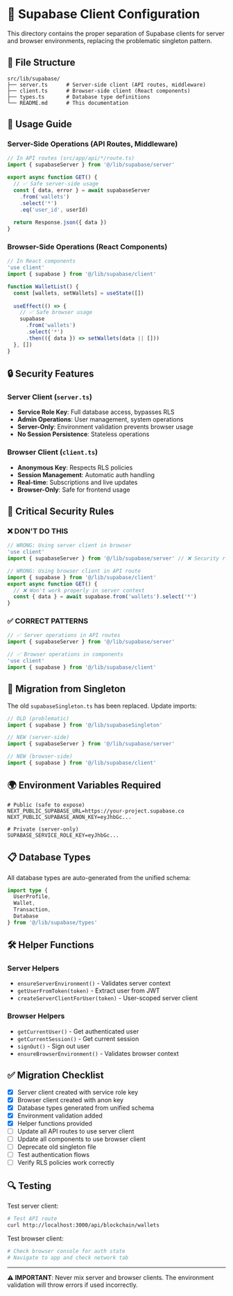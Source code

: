 # 🔐 Supabase Client Configuration

This directory contains the proper separation of Supabase clients for server and browser environments, replacing the problematic singleton pattern.

## 📁 File Structure

```
src/lib/supabase/
├── server.ts      # Server-side client (API routes, middleware)
├── client.ts      # Browser-side client (React components)
├── types.ts       # Database type definitions
└── README.md      # This documentation
```

## 🎯 Usage Guide

### Server-Side Operations (API Routes, Middleware)

```typescript
// In API routes (src/app/api/*/route.ts)
import { supabaseServer } from '@/lib/supabase/server'

export async function GET() {
  // ✅ Safe server-side usage
  const { data, error } = await supabaseServer
    .from('wallets')
    .select('*')
    .eq('user_id', userId)
  
  return Response.json({ data })
}
```

### Browser-Side Operations (React Components)

```typescript
// In React components
'use client'
import { supabase } from '@/lib/supabase/client'

function WalletList() {
  const [wallets, setWallets] = useState([])
  
  useEffect(() => {
    // ✅ Safe browser usage
    supabase
      .from('wallets')
      .select('*')
      .then(({ data }) => setWallets(data || []))
  }, [])
}
```

## 🔒 Security Features

### Server Client (`server.ts`)
- **Service Role Key**: Full database access, bypasses RLS
- **Admin Operations**: User management, system operations
- **Server-Only**: Environment validation prevents browser usage
- **No Session Persistence**: Stateless operations

### Browser Client (`client.ts`)
- **Anonymous Key**: Respects RLS policies
- **Session Management**: Automatic auth handling
- **Real-time**: Subscriptions and live updates
- **Browser-Only**: Safe for frontend usage

## 🚨 Critical Security Rules

### ❌ DON'T DO THIS

```typescript
// WRONG: Using server client in browser
'use client'
import { supabaseServer } from '@/lib/supabase/server' // ❌ Security risk!

// WRONG: Using browser client in API route
import { supabase } from '@/lib/supabase/client'
export async function GET() {
  // ❌ Won't work properly in server context
  const { data } = await supabase.from('wallets').select('*')
}
```

### ✅ CORRECT PATTERNS

```typescript
// ✅ Server operations in API routes
import { supabaseServer } from '@/lib/supabase/server'

// ✅ Browser operations in components
'use client'
import { supabase } from '@/lib/supabase/client'
```

## 🔄 Migration from Singleton

The old `supabaseSingleton.ts` has been replaced. Update imports:

```typescript
// OLD (problematic)
import { supabase } from '@/lib/supabaseSingleton'

// NEW (server-side)
import { supabaseServer } from '@/lib/supabase/server'

// NEW (browser-side)
import { supabase } from '@/lib/supabase/client'
```

## 🌍 Environment Variables Required

```env
# Public (safe to expose)
NEXT_PUBLIC_SUPABASE_URL=https://your-project.supabase.co
NEXT_PUBLIC_SUPABASE_ANON_KEY=eyJhbGc...

# Private (server-only)
SUPABASE_SERVICE_ROLE_KEY=eyJhbGc...
```

## 📋 Database Types

All database types are auto-generated from the unified schema:

```typescript
import type { 
  UserProfile, 
  Wallet, 
  Transaction,
  Database 
} from '@/lib/supabase/types'
```

## 🛠 Helper Functions

### Server Helpers
- `ensureServerEnvironment()` - Validates server context
- `getUserFromToken(token)` - Extract user from JWT
- `createServerClientForUser(token)` - User-scoped server client

### Browser Helpers  
- `getCurrentUser()` - Get authenticated user
- `getCurrentSession()` - Get current session
- `signOut()` - Sign out user
- `ensureBrowserEnvironment()` - Validates browser context

## ✅ Migration Checklist

- [x] Server client created with service role key
- [x] Browser client created with anon key  
- [x] Database types generated from unified schema
- [x] Environment validation added
- [x] Helper functions provided
- [ ] Update all API routes to use server client
- [ ] Update all components to use browser client
- [ ] Deprecate old singleton file
- [ ] Test authentication flows
- [ ] Verify RLS policies work correctly

## 🔍 Testing

Test server client:
```bash
# Test API route
curl http://localhost:3000/api/blockchain/wallets
```

Test browser client:
```bash
# Check browser console for auth state
# Navigate to app and check network tab
```

---

**⚠️ IMPORTANT**: Never mix server and browser clients. The environment validation will throw errors if used incorrectly.